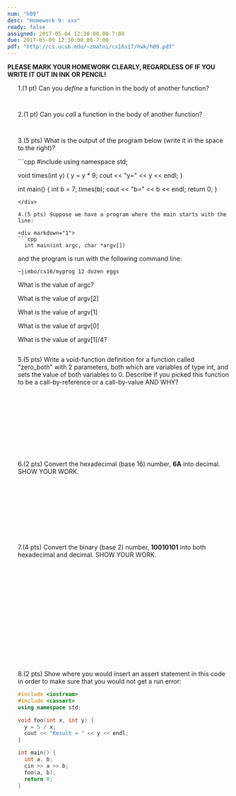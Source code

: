 ```yaml
---
num: "h09"
desc: "Homework 9: xxx"
ready: false
assigned: 2017-05-04 12:30:00.00-7:00
due: 2017-05-09 12:30:00.00-7:00
pdf: "http://cs.ucsb.edu/~zmatni/cs16s17/hwk/h09.pdf"
---
```

<b>PLEASE MARK YOUR HOMEWORK CLEARLY, REGARDLESS OF IF YOU WRITE IT OUT IN INK OR PENCIL!</b>
<ol markdown="1">

1.(1 pt) Can you <em>define</em> a function in the body of another function? 
<div style="margin-bottom:3em"></div>

2.(1 pt) Can you <em>call</em> a function in the body of another function?
<div style="margin-bottom:3em"></div>

3.(5 pts) What is the output of the program below (write it in the space to the right)?

<div markdown="1">
```cpp
#include <iostream>
using namespace std;

void times(int y) {
  y = y * 9;
  cout << "y=" << y << endl;
}

int main() {
  int b = 7;
  times(b);
  cout << "b=" << b << endl;
  return 0;
}
```
</div>

4.(5 pts) Suppose we have a program where the main starts with the line:

<div markdown="1">
```cpp
  int main(int argc, char *argv[])  
```
</div>

  and the program is run with the following command line:

`~jimbo/cs16/myprog 12 dozen eggs`

What is the value of argc?
<div style="margin-bottom:1em"></div>

What is the value of argv[2]
<div style="margin-bottom:1em"></div>

What is the value of argv[1]
<div style="margin-bottom:1em"></div>

What is the value of argv[0]
<div style="margin-bottom:1em"></div>

What is the value of argv[1]/4?
<div style="margin-bottom:2em"></div>

5.(5 pts) Write a void-function definition for a function called "zero_both" with 2 parameters, both which are variables of type int, and sets the value of both variables to 0. Describe if you picked this function to be a call-by-reference or a call-by-value AND WHY?
<div style="margin-bottom:12em"></div>

<div class="pagebreak"></div>

6.(2 pts) Convert the hexadecimal (base 16) number, <b>6A</b> into decimal. SHOW YOUR WORK.
<div style="margin-bottom:11em"></div>

7.(4 pts) Convert the binary (base 2) number, <b>10010101</b> into both hexadecimal and decimal. SHOW YOUR WORK.
<div style="margin-bottom:18em"></div>

8.(2 pts) Show where you would insert an assert statement in this code in order to make sure that you would not get a run error:

```cpp
#include <iostream>
#include <cassert>
using namespace std;

void foo(int x, int y) {
  y = 5 / x;
  cout << "Result = " << y << endl;
}

int main() {
  int a, b;
  cin >> a >> b;  
  foo(a, b);
  return 0;
}
```

</ol>
